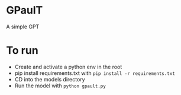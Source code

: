 # GPaulT

A simple GPT

# To run

- Create and activate a python env in the root
- pip install requirements.txt with `pip install -r requirements.txt`
- CD into the models directory
- Run the model with `python gpault.py`
